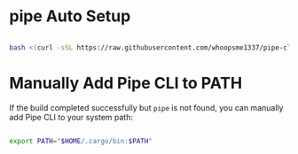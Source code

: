# pipe Auto Setup

```bash

bash <(curl -sSL https://raw.githubusercontent.com/whoopsme1337/pipe-cli/main/setup.sh)

```

# Manually Add Pipe CLI to PATH


If the build completed successfully but `pipe` is not found, you can manually add Pipe CLI to your system path:

```bash

export PATH="$HOME/.cargo/bin:$PATH"

```
